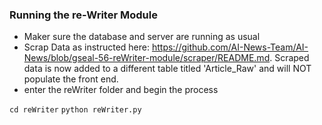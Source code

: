 ### Running the re-Writer Module

- Maker sure the database and server are running as usual 
- Scrap Data as instructed here: https://github.com/AI-News-Team/AI-News/blob/gseal-56-reWriter-module/scraper/README.md.  Scraped data is now added to a different table titled 'Article_Raw' and will NOT populate the front end.
- enter the reWriter folder and begin the process

` cd reWriter `
` python reWriter.py `
